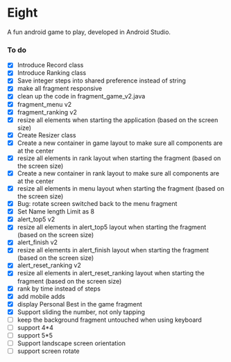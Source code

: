 # Eight
A fun android game to play, developed in Android Studio.


### To do

- [x] Introduce Record class
- [x] Introduce Ranking class
- [x] Save integer steps into shared preference instead of string
- [x] make all fragment responsive
- [x] clean up the code in fragment_game_v2.java
- [x] fragment_menu v2
- [x] fragment_ranking v2
- [x] resize all elements when starting the application (based on the screen size)
- [x] Create Resizer class
- [x] Create a new container in game layout to make sure all components are at the center
- [x] resize all elements in rank layout when starting the fragment (based on the screen size)
- [x] Create a new container in rank layout to make sure all components are at the center
- [x] resize all elements in menu layout when starting the fragment (based on the screen size)
- [x] Bug: rotate screen switched back to the menu fragment
- [x] Set Name length Limit as 8
- [x] alert_top5 v2
- [x] resize all elements in alert_top5 layout when starting the fragment (based on the screen size)
- [x] alert_finish v2
- [x] resize all elements in alert_finish layout when starting the fragment (based on the screen size)
- [x] alert_reset_ranking v2
- [x] resize all elements in alert_reset_ranking layout when starting the fragment (based on the screen size)
- [x] rank by time instead of steps
- [x] add mobile adds
- [x] display Personal Best in the game fragment
- [x] Support sliding the number, not only tapping
- [ ] keep the background fragment untouched when using keyboard
- [ ] support 4*4
- [ ] support 5*5
- [ ] Support landscape screen orientation
- [ ] support screen rotate
